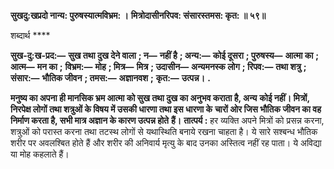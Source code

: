 **सुखदु:खप्रदो नान्य: पुरुषस्यात्मविभ्रम: ।** **मित्रोदासीनरिपव: संसारस्तमस: कृत: ॥ ५९॥** 

शब्दार्थ **** 

**सुख-दु:ख-प्रद:—** **सुख तथा दुख देने वाला** **; न—** **नहीं है** **; अन्य:—** **कोई दूसरा** **; पुरुषस्य—** **आत्मा का** **; आत्म—** **मन का** **;** **विभ्रम:—** **मोह** **; मित्र—** **मित्र** **; उदासीन—** **अन्यमनस्क लोग** **; रिपव:—** **तथा शत्रु** **; संसार:—** **भौतिक जीवन** **; तमस:—** **अज्ञानवश** **;** **कृत:—** **उत्पन्न।** **.** 

**मनुष्य का अपना ही मानसिक भ्रम आत्मा को सुख तथा दुख का अनुभव कराता है, अन्य** **कोई नहीं। मित्रों, निरपेक्ष लोगों तथा शत्रुओं के विषय में उसकी धारणा तथा इस धारणा के** **चारों ओर जिस भौतिक जीवन का वह निर्माण करता है, सभी मात्र अज्ञान के कारण उत्पन्न होते** **हैं।** **तात्पर्य :** हर व्यक्ति अपने मित्रों को प्रसन्न करना, शत्रुओं को परास्त करना तथा तटस्थ लोगों से यथास्थिति बनाये रखना चाहता है। ये सारे सश्बन्ध भौतिक शरीर पर अवलश्बित होते हैं और शरीर की अनिवार्य मृत्यु के बाद उनका अस्तित्व नहीं रह पाता। ये अविद्या या मोह कहलाते हैं।  